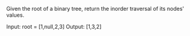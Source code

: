 Given the root of a binary tree, return the inorder traversal of its nodes' values.

Input: root = [1,null,2,3]
Output: [1,3,2]
